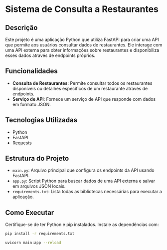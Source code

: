 # Sistema de Consulta a Restaurantes

## Descrição
Este projeto é uma aplicação Python que utiliza FastAPI para criar uma API que permite aos usuários consultar dados de restaurantes. Ele interage com uma API externa para obter informações sobre restaurantes e disponibiliza esses dados através de endpoints próprios.

## Funcionalidades
- **Consulta de Restaurantes**: Permite consultar todos os restaurantes disponíveis ou detalhes específicos de um restaurante através de endpoints.
- **Serviço de API**: Fornece um serviço de API que responde com dados em formato JSON.

## Tecnologias Utilizadas
- Python
- FastAPI
- Requests

## Estrutura do Projeto
- `main.py`: Arquivo principal que configura os endpoints da API usando FastAPI.
- `app.py`: Script Python para buscar dados de uma API externa e salvar em arquivos JSON locais.
- `requirements.txt`: Lista todas as bibliotecas necessárias para executar a aplicação.

## Como Executar
Certifique-se de ter Python e pip instalados. Instale as dependências com:

```bash
pip install -r requirements.txt

uvicorn main:app --reload

